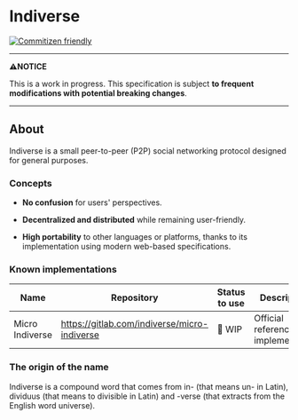 # Indiverse

[![Commitizen friendly](https://img.shields.io/badge/commitizen-friendly-brightgreen.svg)](http://commitizen.github.io/cz-cli/)

---

**⚠️NOTICE**

This is a work in progress. This specification is subject **to frequent modifications with potential breaking changes**.

---

## About

Indiverse is a small peer-to-peer (P2P) social networking protocol designed for general purposes.

### Concepts

- **No confusion** for users' perspectives.

- **Decentralized and distributed** while remaining user-friendly.

- **High portability** to other languages or platforms, thanks to its implementation using modern web-based specifications.

### Known implementations

| Name            | Repository                                     | Status to use | Descriptions                       |
| --------------- | ---------------------------------------------- | ------------- | ---------------------------------- |
| Micro Indiverse | <https://gitlab.com/indiverse/micro-indiverse> | 🚧 WIP        | Official reference implementation. |

### The origin of the name

Indiverse is a compound word that comes from in- (that means un- in Latin), dividuus (that means to divisible in Latin) and -verse (that extracts from the English word universe).
